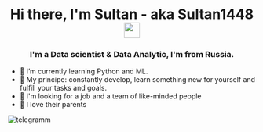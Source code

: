 <h1 align="center">Hi there, I'm Sultan - aka Sultan1448
<img src="https://github.com/blackcater/blackcater/raw/main/images/Hi.gif" height="32"/></h1>
<h3 align="center">I'm a Data scientist & Data Analytic, I'm from Russia. </h3>

* 🌱 I’m currently learning Python and ML.
* 🎯 My principe: constantly develop, learn something new for yourself and fulfill your tasks and goals.
* 🔎 I'm looking for a job and a team of like-minded people
* 💖 I love their parents

![telegramm]("https://yandex.ru/images/search?img_url=https%3A%2F%2Fpngset.com%2Fimages%2Ftelegram-logo-trendnet-art-symbol-plectrum-cone-transparent-png-2285540.png&lr=11008&pos=8&rpt=simage&source=serp&text=%D0%BB%D0%BE%D0%B3%D0%BE%20%D1%82%D0%B5%D0%BB%D0%B5%D0%B3%D1%80%D0%B0%D0%BC%D0%BC")
